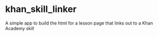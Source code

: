 # khan_skill_linker
A simple app to build the html for a lesson page that links out to a Khan Academy skill
